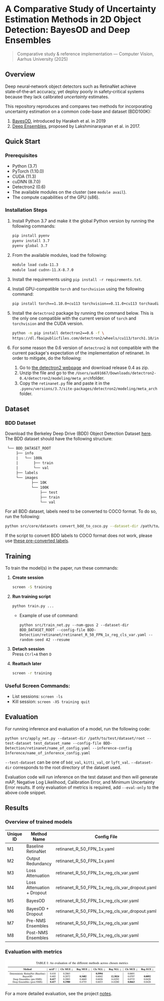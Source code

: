 # A Comparative Study of Uncertainty Estimation Methods in 2D Object Detection: BayesOD and Deep Ensembles
> Comparative study & reference implementation — Computer Vision, Aarhus University (2025)
## Overview
Deep neural‑network object detectors such as RetinaNet achieve state‑of‑the‑art accuracy, yet deploy poorly in safety‑critical systems because they lack calibrated *uncertainty* estimates.

This repository reproduces and compares two methods for incorporating uncertainty estimation on a common code-base and dataset (BDD100K): 
1. [BayesOD](https://www.researchgate.net/publication/344983540_BayesOD_A_Bayesian_Approach_for_Uncertainty_Estimation_in_Deep_Object_Detectors), introduced by Harakeh et al. in 2019
2. [Deep Ensembles](https://proceedings.neurips.cc/paper_files/paper/2017/hash/9ef2ed4b7fd2c810847ffa5fa85bce38-Abstract.html), proposed by Lakshminarayanan et al. in 2017.



## Quick Start
### Prerequisites
- Python (3.7)
- PyTorch (1.10.0)
- CUDA (11.3)
- cuDNN (8.7.0)
- Detectron2 (0.6)
- The available modules on the cluster (see ```module avail```).
- The compute capabilities of the GPU (s86).

### Installation Steps
1. Install Python 3.7 and make it the global Python version by running the following commands:
    ```bash
    pip install pyenv
    pyenv install 3.7
    pyenv global 3.7
    ```
2. From the available modules, load the following:
    ```bash
    module load cuda-11.3
    module load cudnn-11.X-8.7.0
    ```
3. Install the requirements using ```pip install -r requirements.txt```.
4. Install GPU-compatible ```torch```  and ```torchvision``` using the following command:
    ```bash
    pip install torch==1.10.0+cu113 torchvision==0.11.0+cu113 torchaudio==0.10.0 -f https://download.pytorch.org/whl/torch_stable.html
    ```
5. Install the ```detectron2``` package by running the command below. This is the only one compatible with the current version of ```torch``` and ```torchvision``` and the CUDA version.
    ```bash
    python -m pip install detectron2==0.6 -f \
    https://dl.fbaipublicfiles.com/detectron2/wheels/cu113/torch1.10/index.html
    ```

6. For some reason the 0.6 version of ```detectron2``` is not compatible with the current package's expectation of the implementation of retinanet. In order to mitigate, do the following:
    1. Go to [the detectron2 webpage](https://github.com/facebookresearch/detectron2/releases) and download release 0.4 as zip. 
    2. Unzip the file and go to the ```/Users/au691667/Downloads/detectron2-0.4/detectron2/modeling/meta_arch```folder. 
    3. Copy the ```retinanet.py``` file and paste it in the ```.pyenv/versions/3.7/site-packages/detectron2/modeling/meta_arch``` folder.


## Dataset

### BDD Dataset
Download the Berkeley Deep Drive (BDD) Object Detection Dataset [here](https://bdd-data.berkeley.edu/). The BDD
dataset should have the following structure:
<br>
 
     └── BDD_DATASET_ROOT
         ├── info
         |   └── 100k
         |       ├── train
         |       └── val
         ├── labels
         └── images
                ├── 10K
                └── 100K
                    ├── test
                    ├── train
                    └── val


For all BDD dataset, labels need to be converted to COCO format. To do so, run the following:
```bash
python src/core/datasets convert_bdd_to_coco.py --dataset-dir /path/to/bdd/dataset/root
```
If the script to convert BDD labels to COCO format does not work, please use [these pre-converted labels](https://drive.google.com/file/d/1hOd3zX1Qt0_uV64uJBLidavjbtrv1tXI/view?usp=sharing).

## Training
To train the model(s) in the paper, run these commands:

1. **Create session**  
   ```bash
   screen -S training
   ```

2. **Run training script**  
   ```bash
   python train.py ...
   ```
   - Example of use of command:
        ``` train
        python src/train_net.py --num-gpus 2 --dataset-dir BDD_DATASET_ROOT --config-file BDD-Detection/retinanet/retinanet_R_50_FPN_1x_reg_cls_var.yaml --random-seed 42 --resume
        ```
3. **Detach session**  
   Press `Ctrl+A` then `D`

4. **Reattach later**  
   ```bash
   screen -r training
   ```

### Useful Screen Commands:
- List sessions: `screen -ls`
- Kill session: `screen -XS training quit`

## Evaluation
For running inference and evaluation of a model, run the following code:
```eval
python src/apply_net.py --dataset-dir /path/to/test/dataset/root --test-dataset test_dataset_name --config-file BDD-Detection/retinanet/name_of_config.yaml --inference-config Inference/name_of_inference_config.yaml
```

`--test-dataset` can be one of `bdd_val`, `kitti_val`, or `lyft_val`. `--dataset-dir` corresponds to the root directory of the dataset used.

Evaluation code will run inference on the test dataset and then will generate mAP, Negative Log Likelihood, Calibration Error, and Minimum Uncertainty Error results. If only evaluation of metrics is required,
add `--eval-only` to the above code snippet.

## Results

### Overview of trained models
Unique ID | Method Name | Config File | Inference Config File | Trained
--- | --- | --- | --- | ---
M1 |Baseline RetinaNet | retinanet_R_50_FPN_1x.yaml| standard_nms.yaml | 🟩 
M2 |Output Redundancy| retinanet_R_50_FPN_1x.yaml | anchor_statistics.yaml | 🟩 
M3 |Loss Attenuation |retinanet_R_50_FPN_1x_reg_cls_var.yaml| standard_nms.yaml | 🟩
M4 |Loss Attenuation + Dropout | retinanet_R_50_FPN_1x_reg_cls_var_dropout.yaml | mc_dropout_ensembles_pre_nms.yaml | 🟩
M5 |BayesOD | retinanet_R_50_FPN_1x_reg_cls_var.yaml | bayes_od.yaml | 🟩
M6 |BayesOD + Dropout | retinanet_R_50_FPN_1x_reg_cls_var_dropout.yaml | bayes_od_mc_dropout.yaml | 🟩
M7 |Pre-NMS Ensembles| retinanet_R_50_FPN_1x_reg_cls_var.yaml | ensembles_pre_nms.yaml | 🟩
M8 |Post-NMS Ensembles| retinanet_R_50_FPN_1x_reg_cls_var.yaml | ensembles_post_nms.yaml | 🟩

### Evaluation with metrics
![Method comparison](docs\img\evaluation.PNG "BayesOD vs. Deep Ensembles")

For a more detailed evaluation, see the project [notes](docs/notes.md).